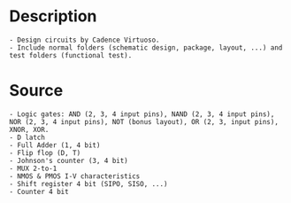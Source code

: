 # Description
    - Design circuits by Cadence Virtuoso.
    - Include normal folders (schematic design, package, layout, ...) and test folders (functional test).

# Source
    - Logic gates: AND (2, 3, 4 input pins), NAND (2, 3, 4 input pins), NOR (2, 3, 4 input pins), NOT (bonus layout), OR (2, 3, input pins), XNOR, XOR.
    - D latch
    - Full Adder (1, 4 bit)
    - Flip flop (D, T)
    - Johnson's counter (3, 4 bit)
    - MUX 2-to-1
    - NMOS & PMOS I-V characteristics
    - Shift register 4 bit (SIPO, SISO, ...)
    - Counter 4 bit